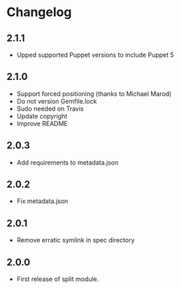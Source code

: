 # Changelog

## 2.1.1

- Upped supported Puppet versions to include Puppet 5 

## 2.1.0

- Support forced positioning (thanks to Michael Marod)
- Do not version Gemfile.lock
- Sudo needed on Travis
- Update copyright
- Improve README

## 2.0.3

- Add requirements to metadata.json

## 2.0.2

- Fix metadata.json

## 2.0.1

- Remove erratic symlink in spec directory

## 2.0.0

- First release of split module.
